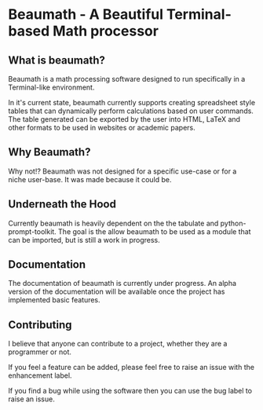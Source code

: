 # Beaumath -  A Beautiful Terminal-based Math processor

## What is beaumath?
Beaumath is a math processing software designed to run specifically in a Terminal-like environment. 

In it's current state, beaumath currently supports creating spreadsheet style tables that can dynamically perform calculations based on user commands. The table generated can be exported by the user into HTML, LaTeX and other formats to be used in websites or academic papers. 

## Why Beaumath?

Why not!? Beaumath was not designed for a specific use-case or for a niche user-base. It was made because it could be. 

## Underneath the Hood

Currently beaumath is heavily dependent on the the tabulate and python-prompt-toolkit.  The goal is the allow beaumath to be used as a module that can be imported, but is still a work in progress. 

## Documentation

The documentation of beaumath is currently under progress. An alpha version of the documentation will be available once the project has implemented basic features.

## Contributing

I believe that anyone can contribute to a project, whether they are a programmer or not.

If you feel a feature can be added, please feel free to raise an issue with the enhancement label.

If you find a bug while using the software then you can use the bug label to raise an issue. 